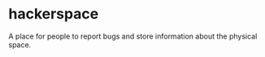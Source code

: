 hackerspace
===========

A place for people to report bugs and store information about the physical space.

